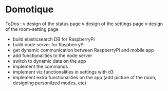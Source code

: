# Domotique

ToDos :
v design of the status page
v design of the settings page
v design of the room-setting page
- build elasticsearch DB for RaspberryPi
- build node server for RaspberryPi
- get dynamic communication between RaspberryPi and mobile app
- add functionalities to the node server
- switch to dynamic data on the app
- implement the commands
- implement viz functionalities in settings with d3
- implement extra functionalities on the app (add picture of the room, designing personilzed modes, etc)
